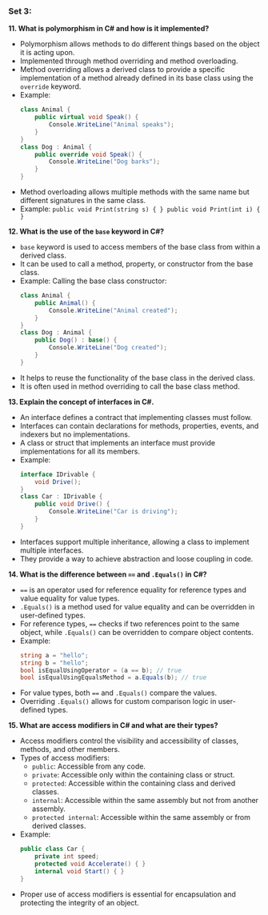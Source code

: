 ### Set 3:

**11. What is polymorphism in C# and how is it implemented?**
- Polymorphism allows methods to do different things based on the object it is acting upon.
- Implemented through method overriding and method overloading.
- Method overriding allows a derived class to provide a specific implementation of a method already defined in its base class using the `override` keyword.
- Example: 
  ```csharp
  class Animal {
      public virtual void Speak() {
          Console.WriteLine("Animal speaks");
      }
  }
  class Dog : Animal {
      public override void Speak() {
          Console.WriteLine("Dog barks");
      }
  }
  ```
- Method overloading allows multiple methods with the same name but different signatures in the same class.
- Example: `public void Print(string s) { } public void Print(int i) { }`

**12. What is the use of the `base` keyword in C#?**
- `base` keyword is used to access members of the base class from within a derived class.
- It can be used to call a method, property, or constructor from the base class.
- Example: Calling the base class constructor:
  ```csharp
  class Animal {
      public Animal() {
          Console.WriteLine("Animal created");
      }
  }
  class Dog : Animal {
      public Dog() : base() {
          Console.WriteLine("Dog created");
      }
  }
  ```
- It helps to reuse the functionality of the base class in the derived class.
- It is often used in method overriding to call the base class method.

**13. Explain the concept of interfaces in C#.**
- An interface defines a contract that implementing classes must follow.
- Interfaces can contain declarations for methods, properties, events, and indexers but no implementations.
- A class or struct that implements an interface must provide implementations for all its members.
- Example:
  ```csharp
  interface IDrivable {
      void Drive();
  }
  class Car : IDrivable {
      public void Drive() {
          Console.WriteLine("Car is driving");
      }
  }
  ```
- Interfaces support multiple inheritance, allowing a class to implement multiple interfaces.
- They provide a way to achieve abstraction and loose coupling in code.

**14. What is the difference between `==` and `.Equals()` in C#?**
- `==` is an operator used for reference equality for reference types and value equality for value types.
- `.Equals()` is a method used for value equality and can be overridden in user-defined types.
- For reference types, `==` checks if two references point to the same object, while `.Equals()` can be overridden to compare object contents.
- Example:
  ```csharp
  string a = "hello";
  string b = "hello";
  bool isEqualUsingOperator = (a == b); // true
  bool isEqualUsingEqualsMethod = a.Equals(b); // true
  ```
- For value types, both `==` and `.Equals()` compare the values.
- Overriding `.Equals()` allows for custom comparison logic in user-defined types.

**15. What are access modifiers in C# and what are their types?**
- Access modifiers control the visibility and accessibility of classes, methods, and other members.
- Types of access modifiers:
  - `public`: Accessible from any code.
  - `private`: Accessible only within the containing class or struct.
  - `protected`: Accessible within the containing class and derived classes.
  - `internal`: Accessible within the same assembly but not from another assembly.
  - `protected internal`: Accessible within the same assembly or from derived classes.
- Example:
  ```csharp
  public class Car {
      private int speed;
      protected void Accelerate() { }
      internal void Start() { }
  }
  ```
- Proper use of access modifiers is essential for encapsulation and protecting the integrity of an object.
